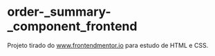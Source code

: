 # order-_summary-_component_frontend
Projeto tirado do www.frontendmentor.io para estudo de HTML e CSS.
